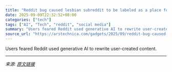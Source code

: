 ```yaml
---
title: "Reddit bug caused lesbian subreddit to be labeled as a place for “straight” women"
date: 2025-09-09T22:32:52+08:00
categories: ["tech"]
tags: ["AI", "Tech", "reddit", "social media"]
summary: "Users feared Reddit used generative AI to rewrite user-created content."
source_url: "https://arstechnica.com/gadgets/2025/09/reddit-bug-caused-lesbian-subreddit-to-be-labeled-as-a-place-for-straight-women/"
---
```


Users feared Reddit used generative AI to rewrite user-created content.

---

*来源: [原文链接](https://arstechnica.com/gadgets/2025/09/reddit-bug-caused-lesbian-subreddit-to-be-labeled-as-a-place-for-straight-women/)*
